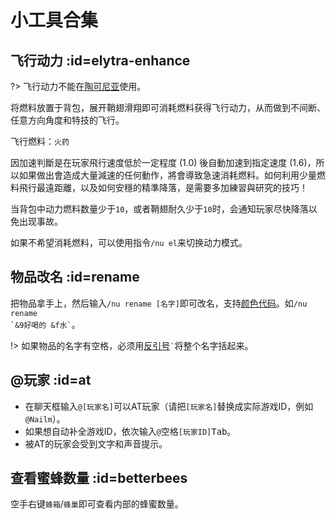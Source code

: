 # 小工具合集

## 飞行动力 :id=elytra-enhance

?> 飞行动力不能在[陶可尼亚](../servers/mew.md)使用。

将燃料放置于背包，展开鞘翅滑翔即可消耗燃料获得飞行动力，从而做到不间断、任意方向角度和特技的飞行。

飞行燃料：`火药`

因加速判斷是在玩家飛行速度低於一定程度 (1.0) 後自動加速到指定速度 (1.6)，所以如果做出會造成大量減速的任何動作，將會導致急速消耗燃料。如何利用少量燃料飛行最遠距離，以及如何安穩的精準降落，是需要多加練習與研究的技巧！

当背包中动力燃料数量少于`10`，或者鞘翅耐久少于`10`时，会通知玩家尽快降落以免出现事故。

如果不希望消耗燃料，可以使用指令`/nu el`来切换动力模式。

## 物品改名 :id=rename

把物品拿手上，然后输入`/nu rename [名字]`即可改名，支持[颜色代码](/features/chatutil.md)。如<code>/nu rename \`&9好喝的 &f水\`</code>。

!> 如果物品的名字有空格，必须用[反引号](https://w.wiki/83g)<code>`</code>将整个名字括起来。

## @玩家 :id=at

- 在聊天框输入`@[玩家名]`可以AT玩家（请把`[玩家名]`替换成实际游戏ID，例如`@Nailm`）。
- 如果想自动补全游戏ID，依次输入`@`<kbd>空格</kbd>`[玩家ID]`<kbd>Tab</kbd>。
- 被AT的玩家会受到文字和声音提示。

## 查看蜜蜂数量 :id=betterbees

<kbd>空手</kbd><kbd>右键</kbd>`蜂箱`/`蜂巢`即可查看内部的蜂蜜数量。

<!-- ## 邮箱 :id=mail

> [!danger|label:停用通知]
> `邮箱`功能已于2020年4月停用。

你可以创建一个属于自己的邮箱。

如果其他玩家发送物品给你，那么物品会存放到你设置好的箱子里。这在玩家离线或者不方便接收物品的时候是非常方便的噢～

帮助指令：

- `/nu mailbox info` 查看`邮寄费用`和`邮箱坐标`
- `/nu mailbox create` 然后<kbd>鼠标右键</kbd>箱子来设置自己的邮箱
- `/nu mailbox send 玩家名` 将**手中**的物品发送到指定玩家的邮箱
- `/nu mailbox sendchest 玩家名` 然后<kbd>鼠标右键</kbd>箱子把**一整箱**的东西发送到指定玩家的邮箱
- `/nu mailbox remove`移除自己的邮箱（或者直接拆掉邮箱的箱子）

其他玩家可以拆掉自己的邮箱，因此请务必把自己的邮箱锁好（拿着木牌<kbd>鼠标右键</kbd>箱子即可上锁）。 -->
